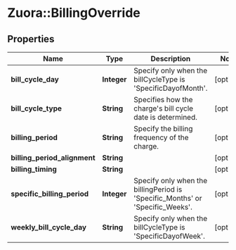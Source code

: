 # Zuora::BillingOverride

## Properties
Name | Type | Description | Notes
------------ | ------------- | ------------- | -------------
**bill_cycle_day** | **Integer** | Specify only when the billCycleType is &#39;SpecificDayofMonth&#39;. | [optional] 
**bill_cycle_type** | **String** | Specifies how the charge&#39;s bill cycle date is determined. | [optional] 
**billing_period** | **String** | Specify the billing frequency of the charge. | [optional] 
**billing_period_alignment** | **String** |  | [optional] 
**billing_timing** | **String** |  | [optional] 
**specific_billing_period** | **Integer** | Specify only when the billingPeriod is &#39;Specific_Months&#39; or &#39;Specific_Weeks&#39;. | [optional] 
**weekly_bill_cycle_day** | **String** | Specify only when the billCycleType is &#39;SpecificDayofWeek&#39;. | [optional] 


